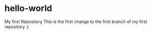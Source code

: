# hello-world
My first Repository
This is the first change to the first branch of my first repository :)
